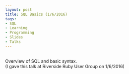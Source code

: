 ```yaml
---
layout: post
title: SQL Basics (1/6/2016)
tags:
- SQL
- Learning
- Programming
- Slides
- Talks
---
```

<script async class="speakerdeck-embed" data-id="8c9e07ea236d4f44b35b2dbf63026aa0" data-ratio="1.33333333333333" src="//speakerdeck.com/assets/embed.js"></script>

<br>
Overview of SQL and basic syntax.
<br>
(I gave this talk at Riverside Ruby User Group on 1/6/2016)
